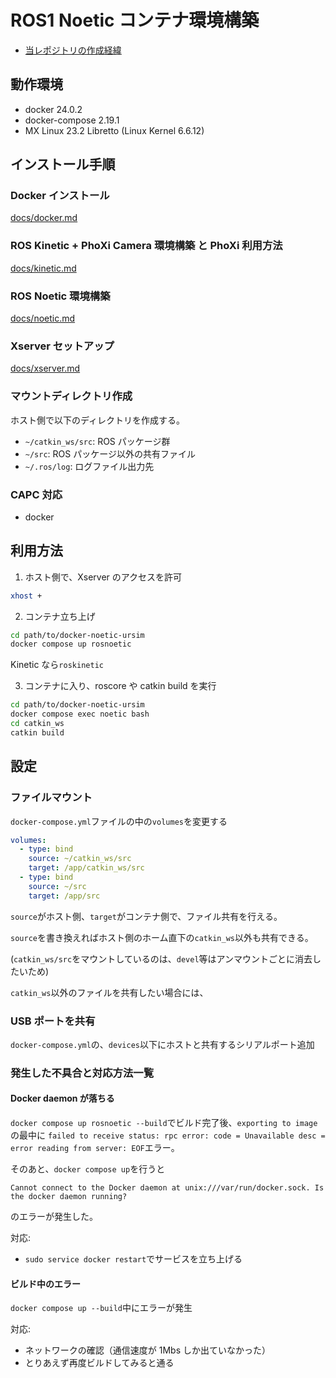 # ROS1 Noetic コンテナ環境構築

- [当レポジトリの作成経緯](docs/purpose.md)

## 動作環境

- docker 24.0.2
- docker-compose 2.19.1
- MX Linux 23.2 Libretto (Linux Kernel 6.6.12)

## インストール手順

### Docker インストール

[docs/docker.md](docs/docker.md)

### ROS Kinetic + PhoXi Camera 環境構築 と PhoXi 利用方法

[docs/kinetic.md](docs/kinetic.md)

### ROS Noetic 環境構築

[docs/noetic.md](docs/noetic.md)

### Xserver セットアップ

[docs/xserver.md](docs/xserver.md)

### マウントディレクトリ作成

ホスト側で以下のディレクトリを作成する。

- `~/catkin_ws/src`: ROS パッケージ群
- `~/src`: ROS パッケージ以外の共有ファイル
- `~/.ros/log`: ログファイル出力先

### CAPC 対応

- docker

## 利用方法

1. ホスト側で、Xserver のアクセスを許可

```sh
xhost +
```

2. コンテナ立ち上げ

```sh
cd path/to/docker-noetic-ursim
docker compose up rosnoetic
```

Kinetic なら`roskinetic`

3. コンテナに入り、roscore や catkin build を実行

```sh
cd path/to/docker-noetic-ursim
docker compose exec noetic bash
cd catkin_ws
catkin build
```

## 設定

### ファイルマウント

`docker-compose.yml`ファイルの中の`volumes`を変更する

```yaml
volumes:
  - type: bind
    source: ~/catkin_ws/src
    target: /app/catkin_ws/src
  - type: bind
    source: ~/src
    target: /app/src
```

`source`がホスト側、`target`がコンテナ側で、ファイル共有を行える。

`source`を書き換えればホスト側のホーム直下の`catkin_ws`以外も共有できる。

(`catkin_ws/src`をマウントしているのは、`devel`等はアンマウントごとに消去したいため)

`catkin_ws`以外のファイルを共有したい場合には、

### USB ポートを共有

`docker-compose.yml`の、`devices`以下にホストと共有するシリアルポート追加

### 発生した不具合と対応方法一覧

#### Docker daemon が落ちる

`docker compose up rosnoetic --build`でビルド完了後、`exporting to image`の最中に
`failed to receive status: rpc error: code = Unavailable desc = error reading from server: EOF`エラー。

そのあと、`docker compose up`を行うと

`Cannot connect to the Docker daemon at unix:///var/run/docker.sock. Is the docker daemon running?`

のエラーが発生した。

対応:

- `sudo service docker restart`でサービスを立ち上げる

#### ビルド中のエラー

`docker compose up --build`中にエラーが発生

対応:

- ネットワークの確認（通信速度が 1Mbs しか出ていなかった）
- とりあえず再度ビルドしてみると通る
